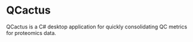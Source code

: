 # QCactus
QCactus is a C# desktop application for quickly consolidating QC metrics for proteomics data.
